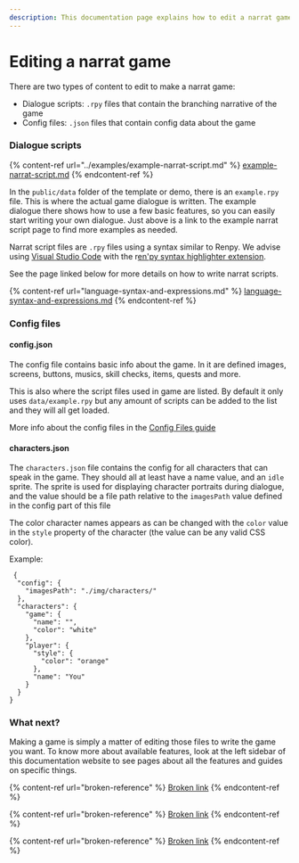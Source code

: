 ```yaml
---
description: This documentation page explains how to edit a narrat game
---
```


# Editing a narrat game

There are two types of content to edit to make a narrat game:

* Dialogue scripts: `.rpy` files that contain the branching narrative of the game
* Config files: `.json` files that contain config data about the game

### Dialogue scripts

{% content-ref url="../examples/example-narrat-script.md" %}
[example-narrat-script.md](../examples/example-narrat-script.md)
{% endcontent-ref %}

In the `public/data` folder of the template or demo, there is an `example.rpy` file. This is where the actual game dialogue is written. The example dialogue there shows how to use a few basic features, so you can easily start writing your own dialogue. Just above is a link to the example narrat script page to find more examples as needed.

Narrat script files are `.rpy` files using a syntax similar to Renpy. We advise using [Visual Studio Code](https://code.visualstudio.com) with the r[en'py syntax highlighter extension](https://marketplace.visualstudio.com/items?itemName=LuqueDaniel.languague-renpy).

See the page linked below for more details on how to write narrat scripts.

{% content-ref url="language-syntax-and-expressions.md" %}
[language-syntax-and-expressions.md](language-syntax-and-expressions.md)
{% endcontent-ref %}

### Config files

#### config.json

The config file contains basic info about the game. In it are defined images, screens, buttons, musics, skill checks, items, quests and more.

This is also where the script files used in game are listed. By default it only uses `data/example.rpy` but  any amount of scripts can be added to the list and they will all get loaded.

More info about the config files in the [Config Files guide](config-files.md)

#### characters.json

The `characters.json` file contains the config for all characters that can speak in the game. They should all at least have a name value, and an `idle` sprite. The sprite is used for displaying character portraits during dialogue, and the value should be a file path relative to the `imagesPath` value defined in the config part of this file

The color character names appears as can be changed with the `color` value in the `style` property of the character (the value can be any valid CSS color).

Example:

```
 {
  "config": {
    "imagesPath": "./img/characters/"
  },
  "characters": {
    "game": {
      "name": "",
      "color": "white"
    },
    "player": {
      "style": {
        "color": "orange"
      },
      "name": "You"
    }
  }
}
```

### What next?

Making a game is simply a matter of editing those files to write the game you want. To know more about available features, look at the left sidebar of this documentation website to see pages about all the features and guides on specific things.

{% content-ref url="broken-reference" %}
[Broken link](broken-reference)
{% endcontent-ref %}

{% content-ref url="broken-reference" %}
[Broken link](broken-reference)
{% endcontent-ref %}

{% content-ref url="broken-reference" %}
[Broken link](broken-reference)
{% endcontent-ref %}
